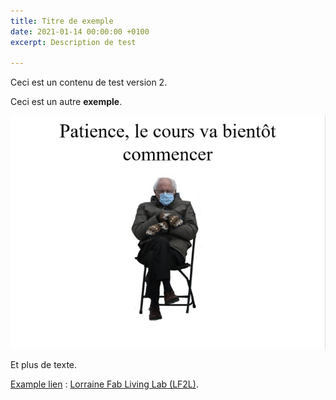 ```yaml
---
title: Titre de exemple
date: 2021-01-14 00:00:00 +0100
excerpt: Description de test

---
```

Ceci est un contenu de test version 2.

Ceci est un autre **exemple**.

![](/uploads/img_4706.jpg)

Et plus de texte.

[Example lien]() : [Lorraine Fab Living Lab (LF2L)](http://lf2l.fr/).